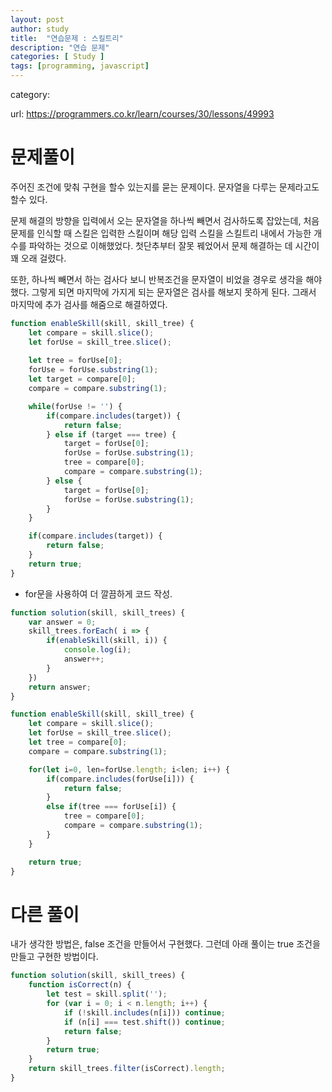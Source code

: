```yaml
---
layout: post
author: study
title:  "연습문제 : 스킬트리"
description: "연습 문제"
categories: [ Study ]
tags: [programming, javascript]
---
```

category: 

 url: https://programmers.co.kr/learn/courses/30/lessons/49993


# 문제풀이
  주어진 조건에 맞춰 구현을 할수 있는지를 묻는 문제이다.
  문자열을 다루는 문제라고도 할수 있다.

  문제 해결의 방향을 입력에서 오는 문자열을 하나씩 빼면서 검사하도록 잡았는데, 처음 문제를 인식할 때 스킬은 입력한 스킬이며 해당 입력 스킬을 스킬트리 내에서 가능한 개수를 파악하는 것으로 이해했었다. 첫단추부터 잘못 꿰었어서 문제 해결하는 데 시간이 꽤 오래 걸렸다.

  또한, 하나씩 빼면서 하는 검사다 보니 반복조건을 문자열이 비었을 경우로 생각을 해야 했다. 그렇게 되면 마지막에 가지게 되는 문자열은 검사를 해보지 못하게 된다. 그래서 마지막에 추가 검사를 해줌으로 해결하였다. 
  

```javascript
function enableSkill(skill, skill_tree) {
    let compare = skill.slice();
    let forUse = skill_tree.slice();
    
    let tree = forUse[0];
    forUse = forUse.substring(1);
    let target = compare[0];
    compare = compare.substring(1);

    while(forUse != '') {
        if(compare.includes(target)) {
            return false;
        } else if (target === tree) {
            target = forUse[0];
            forUse = forUse.substring(1);
            tree = compare[0]; 
            compare = compare.substring(1);
        } else {
            target = forUse[0];
            forUse = forUse.substring(1);
        }
    }

    if(compare.includes(target)) {
        return false;
    }
    return true;
}
```

 - for문을 사용하여 더 깔끔하게 코드 작성.
```javascript
function solution(skill, skill_trees) {
    var answer = 0;
    skill_trees.forEach( i => {
        if(enableSkill(skill, i)) {
            console.log(i);
            answer++;
        }    
    })
    return answer;
}

function enableSkill(skill, skill_tree) {
    let compare = skill.slice();
    let forUse = skill_tree.slice();
    let tree = compare[0];
    compare = compare.substring(1);

    for(let i=0, len=forUse.length; i<len; i++) {
        if(compare.includes(forUse[i])) {
            return false;
        }
        else if(tree === forUse[i]) {
            tree = compare[0];
            compare = compare.substring(1);
        }
    }

    return true;
}
```
# 다른 풀이
  내가 생각한 방법은, false 조건을 만들어서 구현했다. 그런데 아래 풀이는 true 조건을 만들고 구현한 방법이다.
  

```javascript
function solution(skill, skill_trees) {
    function isCorrect(n) {
        let test = skill.split('');
        for (var i = 0; i < n.length; i++) {
            if (!skill.includes(n[i])) continue;
            if (n[i] === test.shift()) continue;
            return false;
        }
        return true;
    }    
    return skill_trees.filter(isCorrect).length;
}
```

